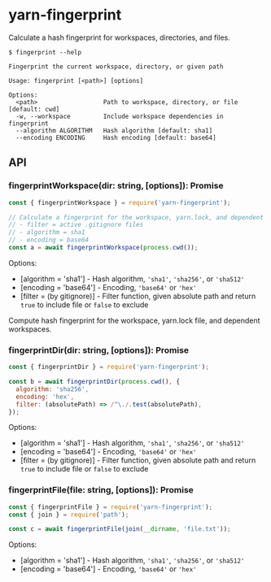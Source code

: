 # yarn-fingerprint

Calculate a hash fingerprint for workspaces, directories, and files.

```
$ fingerprint --help

Fingerprint the current workspace, directory, or given path

Usage: fingerprint [<path>] [options]

Options:
  <path>                  Path to workspace, directory, or file [default: cwd]
  -w, --workspace         Include workspace dependencies in fingerprint
  --algorithm ALGORITHM   Hash algorithm [default: sha1]
  --encoding ENCODING     Hash encoding [default: base64]
```

## API

### fingerprintWorkspace(dir: string, [options]): Promise<string>

```js
const { fingerprintWorkspace } = require('yarn-fingerprint');

// Calculate a fingerprint for the workspace, yarn.lock, and dependent workspaces
// - filter = active .gitignore files
// - algorithm = sha1
// - encoding = base64
const a = await fingerprintWorkspace(process.cwd());
```

Options:

- [algorithm = 'sha1'] - Hash algorithm, `'sha1'`, `'sha256'`, or `'sha512'`
- [encoding = 'base64'] - Encoding, `'base64'` or `'hex'`
- [filter = (by gitignore)] - Filter function, given absolute path and return `true` to include file or `false` to exclude

Compute hash fingerprint for the workspace, yarn.lock file, and dependent workspaces.

### fingerprintDir(dir: string, [options]): Promise<string>

```js
const { fingerprintDir } = require('yarn-fingerprint');

const b = await fingerprintDir(process.cwd(), {
  algorithm: 'sha256',
  encoding: 'hex',
  filter: (absolutePath) => /^\./.test(absolutePath),
});
```

Options:

- [algorithm = 'sha1'] - Hash algorithm, `'sha1'`, `'sha256'`, or `'sha512'`
- [encoding = 'base64'] - Encoding, `'base64'` or `'hex'`
- [filter = (by gitignore)] - Filter function, given absolute path and return `true` to include file or `false` to exclude

### fingerprintFile(file: string, [options]): Promise<string>

```js
const { fingerprintFile } = require('yarn-fingerprint');
const { join } = require('path');

const c = await fingerprintFile(join(__dirname, 'file.txt'));
```

Options:

- [algorithm = 'sha1'] - Hash algorithm, `'sha1'`, `'sha256'`, or `'sha512'`
- [encoding = 'base64'] - Encoding, `'base64'` or `'hex'`
